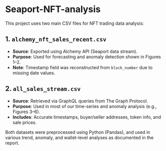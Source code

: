 # Seaport-NFT-analysis

This project uses two main CSV files for NFT trading data analysis:

## 1. `alchemy_nft_sales_recent.csv`
- **Source**: Exported using Alchemy API (Seaport data stream).
- **Purpose**: Used for forecasting and anomaly detection shown in Figures 1–2.
- **Note**: Timestamp field was reconstructed from `block_number` due to missing date values.

## 2. `all_sales_stream.csv`
- **Source**: Retrieved via GraphQL queries from The Graph Protocol.
- **Purpose**: Used in most of our time-series and anomaly analysis (e.g., Figures 3–6).
- **Includes**: Accurate timestamps, buyer/seller addresses, token info, and sale prices.

Both datasets were preprocessed using Python (Pandas), and used in various trend, anomaly, and wallet-level analyses as documented in the report.
